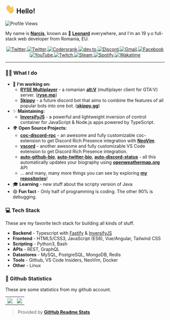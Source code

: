 ## <img src="https://raw.githubusercontent.com/ABSphreak/ABSphreak/master/gifs/Hi.gif" width="30px"> Hello!

![Profile Views](https://komarev.com/ghpvc/?username=LeonardSSH&color=7C3138&style=flat-square)

My name is **[Narcis][Greek mythology]**, known as 🦁 **[Leonard](https://en.wikipedia.org/wiki/Leonard)** everywhere, and I'm an 19 y.o full-stack web developer from Romania, EU.

<p align="center">
   <a href="https://www.instagram.com/leonardssh22/" target="_blank">
      <img src="https://github.com/LeonardSSH/LeonardSSH/blob/master/instagram.svg" alt="Twitter" width="32" align="center">
   </a>
   <a href="https://twitter.com/leonardssh22" target="_blank" rel="nofollow">
      <img src="https://github.com/LeonardSSH/LeonardSSH/blob/master/twitter.svg" alt="Twitter" width="32" align="center">
   </a>
   <a href="https://profile.codersrank.io/user/leonardssh/" target="_blank" rel="nofollow">
      <img src="https://github.com/LeonardSSH/LeonardSSH/blob/master/codersrank.png" alt="Codersrank" width="34" align="center">
   </a>
   <a href="https://dev.to/leonardssh" target="_blank" rel="nofollow">
      <img src="https://practicaldev-herokuapp-com.freetls.fastly.net/assets/devlogo-pwa-512.png" alt="dev.to" width="32" align="center">
   </a>
   <a href="https://discord.com/users/290131759159443457" target="_blank" rel="nofollow">
      <img src="https://github.com/LeonardSSH/LeonardSSH/blob/master/discord.svg" alt="Discord" width="32" align="center">
   </a>
   <a href="mailto:contact@leonard.sh" target="_blank" rel="nofollow">
      <img src="https://github.com/LeonardSSH/LeonardSSH/blob/master/gmail.svg" alt="Gmail" width="32" align="center">
   </a>
   <a href="https://www.facebook.com/leonardssh22" target="_blank" rel="nofollow">
      <img src="https://github.com/LeonardSSH/LeonardSSH/blob/master/facebook.svg" alt="Facebook" width="32" align="center">
   </a>
   <a href="https://www.youtube.com/LeonardSSH" target="_blank" rel="nofollow">
      <img src="https://github.com/LeonardSSH/LeonardSSH/blob/master/youtube.svg" alt="YouTube" width="32" align="center">
   </a>
   <a href="https://www.twitch.tv/leonardssh22" target="_blank" rel="nofollow">
      <img src="https://github.com/LeonardSSH/LeonardSSH/blob/master/twitch.svg" alt="Twitch" width="32" align="center">
   </a>
   <a href="https://steamcommunity.com/id/leonardssh/" target="_blank" rel="nofollow">
      <img src="https://github.com/LeonardSSH/LeonardSSH/blob/master/steam.svg" alt="Steam" width="32" align="center">
   </a>
   <a href="https://open.spotify.com/user/dwte9evqj8dph3ke924c7olpt" target="_blank" rel="nofollow">
      <img src="https://github.com/LeonardSSH/LeonardSSH/blob/master/spotify.svg" alt="Spotify" width="32" align="center">
   </a>
   <a href="https://wakatime.com/@leonard" target="_blank" rel="nofollow">
      <img src="https://github.com/LeonardSSH/LeonardSSH/blob/master/wakatime.svg" alt="Wakatime" width="32" align="center">
   </a>
</p>

---

### 👨‍💻 What I do
      
   * 💼 **I'm working on:**
      - **[RYSE Multiplayer]** - a romanian **[alt:V](https://altv.mp)** (multiplayer client for GTA:V) server. (**[ryse.mp](https://ryse.mp)**)
      - **[Skippy]** - a future discord bot that aims to combine the features of all popular bots into one bot. (**[skippy.gg](https://skippy.gg)**)
   * ✨ **Maintaining:**
      - **[InversifyJS]** - a powerful and lightweight inversion of control container for JavaScript & Node.js apps powered by TypeScript.
   * 🌍 **Open Source Projects:**
      - **[coc-discord-rpc]** - an awesome and fully customizable coc-extension to get Discord Rich Presence integration with **[NeoVim]**.  
      - **[vscord]** - another awesome and fully customizable VS Code extension to get Discord Rich Presence integration.  
      - **[auto-github-bio]**, **[auto-twitter-bio]**, **[auto-discord-status]** - all this automatically updates your biography using **[openweathermap.org]** API
      - ... and many, many more things you can see by exploring **[my repositories]**!
   * 🎓 **Learning** - new stuff about the scripty version of Java
   * 😄 **Fun fact** - Only half of programming is coding. The other 90% is debugging.
<!--   * 🚧 Next projects from "Idea to production"
      * Build a CLI for **[RAGE:MP Community][RAGEMP]** that allows users to easily install packages, dependencies, clone the repository, and then handle the responses in their post install script. -->

### 💻 Tech Stack
These are my favorite tech stack for building all kinds of stuff.

   * **Backend** - Typescript with [Fastify](https://www.fastify.io/) & [InversifyJS]
   * **Frontend** - HTML5/CSS3, JavaScript (ES6), Vue/Angular, Tailwind CSS
   * **Scripting** - Python3, Bash
   * **APIs** - REST, GraphQL
   * **Datastores** - MySQL, PostgreSQL, MongoDB, Redis
   * **Tools** - Github, VS Code Insiders, NeoVim, Docker
   * **Other** - Linux

### 🧾 Github Statistics
These are some statistics from my github account.

   <table>
  <tr>
    <td align="center" style="padding=0;width=50%;">
      <img align="center" style="padding=0;" src="https://github-readme-stats-eight-theta.vercel.app/api?username=leonardssh&show_icons=true&include_all_commits=true&count_private=true&bg_color=1c1c1c&hide_border=true&text_color=ffffff&title_color=c3002f&icon_color=c3002f&hide_title=true" />
    </td>
    <td align="center" style="padding=0;width=50%;">
      <img align="center" style="padding=0;" src="https://github-readme-stats.quantumlytangled.vercel.app/api/top-langs/?username=LeonardSSH&layout=compact&bg_color=1c1c1c&hide_border=true&text_color=ffffff&title_color=c3002f&icon_color=c3002f&hide_title=true&count_private=true" />
    </td>
  </tr>
</table>

> Provided by **[GitHub Readme Stats]**

<!--START_SECTION:links-->

[InversifyJS]:             https://github.com/inversify

[`discord`]:               https://discord.com/

[ValetDiscordBot]:         https://github.com/ValetDiscordBot
[RYSE Multiplayer]:        https://github.com/rysemultiplayer
[Skippy]:                  https://github.com/skippybot

[my repositories]:         https://github.com/LeonardSSH?tab=repositories

[coc-discord-rpc]:         https://github.com/LeonardSSH/coc-discord-rpc
[vscord]:                  https://github.com/LeonardSSH/vscord
[auto-github-bio]:         https://github.com/LeonardSSH/auto-github-bio
[auto-twitter-bio]:        https://github.com/LeonardSSH/auto-twitter-bio
[auto-discord-status]:     https://github.com/LeonardSSH/auto-discord-status

[RAGEMP]:                  https://rage.mp/

[Instagram]:               https://www.instagram.com/leonardssh22/
[Twitter]:                 https://twitter.com/leonardssh_22
[DevTo]:                   https://dev.to/leonardssh
[Discord]:                 https://discord.com/users/290131759159443457
[Gmail]:                   mailto:contact@leonard.sh
[Facebook]:                https://www.facebook.com/leonardssh22
[YouTube]:                 https://www.youtube.com/LeonardSSH
[Twitch]:                  https://www.twitch.tv/leonardssh22
[Steam]:                   https://steamcommunity.com/id/leonardssh/
[Spotify]:                 https://open.spotify.com/user/dwte9evqj8dph3ke924c7olpt

[HTML5]:                   https://developer.mozilla.org/en-US/docs/Web/HTML
[CSS3]:                    https://developer.mozilla.org/en-US/docs/Web/CSS
[PHP]:                     https://www.php.net/
[Node.js]:                 https://nodejs.org/en/
[JS]:                      https://developer.mozilla.org/en-US/docs/Web/JavaScript
[TS]:                      https://www.typescriptlang.org/
[Sass]:                    https://sass-lang.com/
[Vue.js]:                  https://vuejs.org/

[Git]:                     https://git-scm.com/
[npm]:                     https://npmjs.com
[MySQL]:                   https://www.mysql.com/
[MongoDB]:                 https://www.mongodb.com/
[PostgreSQL]:              https://www.postgresql.org/
[NeoVim]:                  https://neovim.io/
[VSCode Insiders]:         https://code.visualstudio.com/insiders/
[Sublime Text 3]:          https://www.sublimetext.com/
[Bash]:                    https://www.gnu.org/software/bash/
[Bootstrap]:               https://getbootstrap.com
[Webpack]:                 https://webpack.js.org
[Nuxt.js]:                 https://nuxtjs.org/
[Photoshop]:               https://www.photoshop.com/en
[Illustrator]:             https://www.adobe.com/in/products/illustrator.html
[Linux]:                   https://www.linux.org/
[Redis]:                   https://redis.io/

[`manele playlist`]:       https://open.spotify.com/playlist/329xtb1CReijERQqI6dJCV?si=Lhlzc7MGT2yTmI4V46tarA
[Leaks-Profile]:           https://www.leaks.ro/profile/8-leonard/
[GitHub Readme Stats]:     https://github.com/anuraghazra/github-readme-stats
[Greek mythology]:         https://en.wikipedia.org/wiki/Narcissus_(mythology)    

[openweathermap.org]:      https://openweathermap.org/

<!--END_SECTION:links-->

<!-- Some shits -->

<!--
* 🎓 I’m currently learning [<img src="https://github.com/LeonardSSH/LeonardSSH/blob/master/typescript.svg" alt="Typescript" width="26" align="center">][TS] & [<img src="https://github.com/LeonardSSH/LeonardSSH/blob/master/vue.svg" alt="Vue.js" width="22" align="center">][Vue.js].
* 😄 Pronouns: **he/him**.
* ⚡️ Fun fact: *There are two ways to write error-free programs; only the third one works.*
* <img src="https://github.com/LeonardSSH/LeonardSSH/blob/master/spotify.svg" alt="Twitch" width="24" align="center"> The best [`manele playlist`] on spotify (only for <img src="https://github.com/LeonardSSH/LeonardSSH/blob/master/romania.png" alt="Romania" width="20" align="center"> Romanians)
-->

<!--
#### 🥅 2020 Goals: 
   - [ ] Contribute more to Open Source projects
   - [ ] Make my own framework for the [`@TheValetBot`]
   - [ ] Finish [`@TheValetBot`] 😂
   - [ ] Learn [<img src="https://github.com/LeonardSSH/LeonardSSH/blob/master/typescript.svg" alt="Typescript" width="26" align="center">][TS] & [<img src="https://github.com/LeonardSSH/LeonardSSH/blob/master/angular.svg" alt="Angular" width="32" align="center">][Angular]
   - [ ] Learn more about API
   - [ ] Make the basic systems required for the GTA V Server [`@rysemultiplayer`]
-->
 
<!--
## 💻 What I'm working on
   * **[RYSE Multiplayer]** - A <img src="https://github.com/LeonardSSH/LeonardSSH/blob/master/romania.png" alt="Romania" width="24" align="center"> Romanian GTA V Online server, on platform [<img src="https://github.com/LeonardSSH/LeonardSSH/blob/master/ragemp.png" alt="RAGE:MP" width="18" align="center">][RAGEMP].
   * **[ryse.mp](https://ryse.mp)** - Frontend and backend for https://ryse.mp
   * **[valet](https://leonard.sh)** (in standby at the moment) - A multi purpose, open source [<img src="https://github.com/LeonardSSH/LeonardSSH/blob/master/discord.svg" alt="Discord" width="26" align="center">][`discord`] bot. You can find all related repos [`@TheValetBot`]. 
-->
